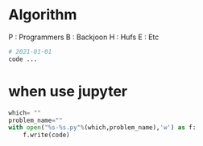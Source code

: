 # Algorithm

P : Programmers
B : Backjoon
H : Hufs
E : Etc

```python #
# 2021-01-01
code ...
```

# when use jupyter
```python
which= ""
problem_name=""
with open("%s-%s.py"%(which,problem_name),'w') as f:
    f.write(code)
```
